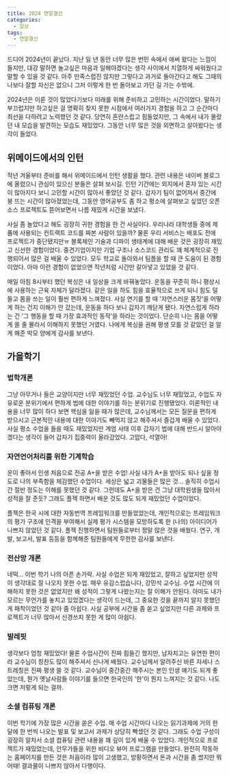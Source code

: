 ```yaml
---
title: 2024 연말결산
categories:
  - 일상
tags:
  - 연말결산
---
```

드디어 2024년이 끝났다. 지난 일 년 동안 너무 많은 번민 속에서 애써 왔다는 느낌이 들지만, 대강 말하면 놀고싶은 마음과 일해야겠다는 생각 사이에서 치열하게 싸워웠다고 말할 수 있을 것 같다. 아주 만족스럽진 않지만 그렇다고 과거로 돌아간다고 해도 그때의 나보다 잘할 자신은 없으니 그저 이렇게 한 번 돌아보고 가던 길 가는 수밖에.

2024년은 이룬 것이 많았다기보다 미래를 위해 준비하고 고민하는 시간이었다. 말하기 부끄럽지만 하고싶은 걸 명확히 찾지 못한 시점에서 여러가지 경험을 하고 그 순간마다 최선을 다하려고 노력했던 것 같다. 당연히 혼란스럽고 힘들었지만, 그 속에서 내가 몰랐던 내 모습을 발견하는 모습도 재밌었다. 그동안 너무 많은 것을 외면하고 살아왔다는 생각이 들었다.

## 위메이드에서의 인턴
작년 겨울부터 준비를 해서 위메이드에서 인턴 생활을 했다. 관련 내용은 네이버 블로그에 올렸으니 관심이 있으신 분들은 살펴 보시길. 인턴 기간에는 외지에서 혼자 있는 시간이 많아지다 보니 고민할 시간이 많아서 좋았던 것 같다. 갑자기 팀이 없어져서 중간에 붕 뜨는 시간이 많아졌었는데, 그동안 영어공부도 좀 하고 평소에 살펴보고 싶었던 오픈소스 프로젝트도 뜯어보면서 나름 재밌게 시간을 보냈다.

사실 좀 놀았다고 해도 굉장히 귀한 경험을 한 건 사실이다. 우리나라 대학생들 중에 제품에 사용되는 컨트랙트 코드를 짜본 사람이 있을까? 물론 우리 서비스는 배포도 전에 프로젝트가 중단됐지만ㅠ 블록체인 기술과 디파이 생태계에 대해 배운 것은 굉장히 재밌고 신선한 경험이었다. 중견기업이지만 기업 구조나 소스코드 관리도 꽤 체계적으로 진행되어서 많은 걸 배울 수 있었다. 모두 학교로 돌아와서 팀플을 할 때 큰 도움이 된 경험이었다. 아마 이런 경험이 없었으면 작년처럼 시간만 갈아넣고 있었을 것 같다.

매일 아침 8시부터 했던 복싱은 내 일상을 크게 바꿔놓았다. 운동을 꾸준히 하니 평상시에 사용하는 근육 자체가 달라졌다. 같은 일을 하도 힘을 효율적으로 쓰게 되니 힘도 덜 들고 몸을 쓰는 일이 훨씬 편하게 느껴졌다. 사실 연기를 할 때 '자연스러운 몸짓'을 어떻게 하는 건지 이해가 안 갔는데, 운동을 하다 보니 갑자기 깨닫게 됐다. 자연스럽게 하라는 건 '그 행동을 할 때 가장 효과적인 동작'을 하라는 것이었다. 단순히 나는 몸을 어떻게 쓸 줄 몰라서 이해하지 못했던 거였다. 나에게 복싱을 권해 평생 모를 것 같았던 걸 알게 해준 박모 양에게 감사를 보낸다.

## 가을학기
### 법학개론
그냥 아무거나 들은 교양이지만 너무 재밌었던 수업. 교수님도 너무 재밌었고, 수업도 자유로운 분위기에서 편하게 법에 대한 이야기를 하는 분위기로 진행됐었다. 이론적인 내용을 너무 많이 하다 보면 핵심을 잃을 때가 많은데, 교수님께서는 모든 질문을 편하게 받으시고 근본적인 내용에 대한 이야기도 빼먹지 않고 해주셔서 즐겁게 배울 수 있었다. 사실 평소 수업을 들을 때도 재밌었지만 계엄 사태 이후 갑자기 법에 대해 반드시 알아야 겠다는 생각이 들어 갑자기 집중력이 올라갔었다. 고맙다, 석열아!

### 자연언어처리를 위한 기계학습
운이 좋아서 인생 처음으로 전공 A+을 받은 수업! 사실 내가 A+을 받아도 되나 싶을 정도로 나의 부족함을 체감했던 수업이다. 세상은 넓고 괴물들은 많은 것... 솔직히 수업시간 절반 정도는 이해를 못했던 것 같다. 그런데도 A+을 받은 건 그냥 대학원생들 많아서 성적을 잘 준듯? 그래도 플젝 하면서 배운 것도 많도 되게 재밌었던 수업이었다.

플젝은 한국 시에 대한 자동번역 프레임워크를 만들었었는데, 개인적으로는 프레임워크의 평가 구조에 인격을 부여해서 실제 평가 시스템을 모방하도록 한 (나의) 아이디어가 나쁘지 않았던 것 같다. 플젝 진행하면서 팀원들로부터 정말 많은 것을 배웠다. 연구, 개발, 보고서, 발표 등등을 함께해준 팀원들에게 무한한 감사를 보낸다.

### 전산망 개론
네떡... 이번 학기 나의 아픈 손가락. 사실 수업은 되게 재밌었고, 잘하고 싶었지만 성적이 생각대로 잘 나오지 못한 수업. 매우 유감스럽습니다, 강민석 교수님. 수업 시간에 이해하지 못한 것은 없었지만 왜 성적이 그렇게 나왔는지는 잘 이해가 안된다. 아마도 내가 모르는 무언가를 놓치고 있었겠다는 생각이 드는데, 그 중요한 것을 끝까지 알지 못했던 게 패착이었던 것 같아 좀 아쉽다. 사실 공부에 시간을 좀 쏟고 싶었지만 다른 과제와 프로젝트가 너무 많아서 신경쓰지 못한 게 많이 아쉽다.

### 발레핏
생각보다 엄청 재밌었다! 물론 수업시간이 진짜 힘들긴 했지만, 남자치고는 유연한 편이라 교수님이 칭찬도 많이 해주셔서 신나게 배웠다. 교수님께서 알려주신 바른 자세나 스트레칭은 진짜 평생 쓸 것 같다. 교수님이 중간중간 해주시는 본인 인생 얘기도 되게 좋았는데, 뭔가 옛날사람들 이야기를 들으면 한국인의 '한'이 뭔지 느껴지는 것 같다. 나도 크면 저렇게 되는 걸까.

### 소셜 컴퓨팅 개론
이번 학기에 가장 많은 시간을 쏟은 수업. 매 수업 시간마다 나오는 읽기과제에 거의 한 달에 한 번씩 나오는 발표 및 보고서 과제가 상당히 빡셌던 것 같다. 그래도 수업 구성이 굉장히 알차서 소셜 컴퓨팅 관련 내용을 꽤 깊이 있게 배울 수 있었다. 개인적으로 프로젝트가 재밌었는데, 안무가들을 위한 비디오 뷰어 프로그램을 만들었다. 완전히 작동하는 홈페이지를 만든 것은 처음이라 많이 고생했고, 방황하면서 돈과 시간을 좀 썼지만 뭐 어때! 결과물이 나쁘지 않아서 다행이다.